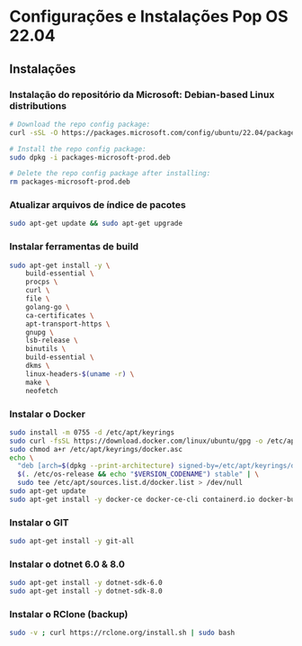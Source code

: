 # Configurações e Instalações Pop OS 22.04

## Instalações

### Instalação do repositório da Microsoft: Debian-based Linux distributions

``` bash
# Download the repo config package:
curl -sSL -O https://packages.microsoft.com/config/ubuntu/22.04/packages-microsoft-prod.deb

# Install the repo config package:
sudo dpkg -i packages-microsoft-prod.deb

# Delete the repo config package after installing:
rm packages-microsoft-prod.deb
```

### Atualizar arquivos de índice de pacotes

``` bash
sudo apt-get update && sudo apt-get upgrade
```

### Instalar ferramentas de build

``` bash
sudo apt-get install -y \
    build-essential \
    procps \
    curl \
    file \
    golang-go \
    ca-certificates \
    apt-transport-https \
    gnupg \
    lsb-release \
    binutils \
    build-essential \
    dkms \
    linux-headers-$(uname -r) \
    make \
    neofetch
```

### Instalar o Docker

``` bash
sudo install -m 0755 -d /etc/apt/keyrings
sudo curl -fsSL https://download.docker.com/linux/ubuntu/gpg -o /etc/apt/keyrings/docker.asc
sudo chmod a+r /etc/apt/keyrings/docker.asc
echo \
  "deb [arch=$(dpkg --print-architecture) signed-by=/etc/apt/keyrings/docker.asc] https://download.docker.com/linux/ubuntu \
  $(. /etc/os-release && echo "$VERSION_CODENAME") stable" | \
  sudo tee /etc/apt/sources.list.d/docker.list > /dev/null
sudo apt-get update
sudo apt-get install -y docker-ce docker-ce-cli containerd.io docker-buildx-plugin docker-compose-plugin
```

### Instalar o GIT

``` bash
sudo apt-get install -y git-all
```

### Instalar o dotnet 6.0 & 8.0

``` bash
sudo apt-get install -y dotnet-sdk-6.0
sudo apt-get install -y dotnet-sdk-8.0
```

### Instalar o RClone (backup)

``` bash
sudo -v ; curl https://rclone.org/install.sh | sudo bash
```